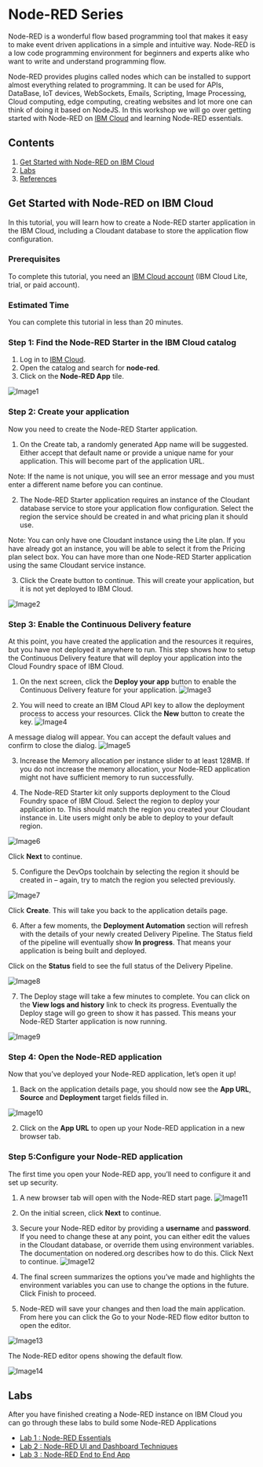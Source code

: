 # Node-RED Series
Node-RED is a wonderful flow based programming tool that makes it easy to make event driven applications in a simple and intuitive way. Node-RED is a low code programming environment for beginners and experts alike who want to write and understand programming flow.

Node-RED provides plugins called nodes which can be installed to support almost everything related to programming. It can be used for APIs, DataBase, IoT devices, WebSockets, Emails, Scripting, Image Processing, Cloud computing, edge computing, creating websites and lot more one can think of doing it based on NodeJS. In this workshop we will go over getting started  with Node-RED on [IBM Cloud](https://cloud.ibm.com/login?cm_sp=ibmdev-_-developer-tutorials-_-cloudreg) and learning Node-RED essentials.

## Contents

1. [Get Started with Node-RED on IBM Cloud](#overview)
2. [Labs](#workshop)
3. [References](#references)

## Get Started with Node-RED on IBM Cloud 
In this tutorial, you will learn how to create a Node-RED starter application in the IBM Cloud, including a Cloudant database to store the application flow configuration.

### Prerequisites 
To complete this tutorial, you need an [IBM Cloud account](https://cloud.ibm.com/login?cm_sp=ibmdev-_-developer-tutorials-_-cloudreg) (IBM Cloud Lite, trial, or paid account).

### Estimated Time 
You can complete this tutorial in less than 20 minutes.

### Step 1: Find the Node-RED Starter in the IBM Cloud catalog 
1. Log in to [IBM Cloud](https://cloud.ibm.com/login?cm_sp=ibmdev-_-developer-tutorials-_-cloudreg).
2. Open the catalog and search for **node-red**.
3. Click on the **Node-RED App** tile.

 ![Image1](/Images/img1.png)

 ### Step 2: Create your application
 Now you need to create the Node-RED Starter application.
 1. On the Create tab, a randomly generated App name will be suggested. Either accept that default name or provide a unique name for your application. This will become part of the application URL.

 Note: If the name is not unique, you will see an error message and you must enter a different name before you can continue.

2. The Node-RED Starter application requires an instance of the Cloudant database service to store your application flow configuration. Select the region the service should be created in and what pricing plan it should use.

Note: You can only have one Cloudant instance using the Lite plan. If you have already got an instance, you will be able to select it from the Pricing plan select box. You can have more than one Node-RED Starter application using the same Cloudant service instance.

3. Click the Create button to continue. This will create your application, but it is not yet deployed to IBM Cloud.

![Image2](/Images/img2.png)

### Step 3: Enable the Continuous Delivery feature
At this point, you have created the application and the resources it requires, but you have not deployed it anywhere to run. This step shows how to setup the Continuous Delivery feature that will deploy your application into the Cloud Foundry space of IBM Cloud.

1. On the next screen, click the **Deploy your app** button to enable the Continuous Delivery feature for your application.
![Image3](/Images/img3.png)

2. You will need to create an IBM Cloud API key to allow the deployment process to access your resources. Click the **New** button to create the key. 
![Image4](/Images/img4.png)

A message dialog will appear. You can accept the default values and confirm to close the dialog.
![Image5](/Images/img5.png)

3. Increase the Memory allocation per instance slider to at least 128MB. If you do not increase the memory allocation, your Node-RED application might not have sufficient memory to run successfully.

4. The Node-RED Starter kit only supports deployment to the Cloud Foundry space of IBM Cloud. Select the region to deploy your application to. This should match the region you created your Cloudant instance in. Lite users might only be able to deploy to your default region.

![Image6](/Images/img6.png)

Click **Next** to continue.

5. Configure the DevOps toolchain by selecting the region it should be created in – again, try to match the region you selected previously. 

![Image7](/Images/img7.png)

Click **Create**. This will take you back to the application details page.

6. After a few moments, the **Deployment Automation** section will refresh with the details of your newly created Delivery Pipeline. The Status field of the pipeline will eventually show **In progress**. That means your application is being built and deployed.

Click on the **Status** field to see the full status of the Delivery Pipeline.

![Image8](/Images/img8.png)

7. The Deploy stage will take a few minutes to complete. You can click on the **View logs and history** link to check its progress. Eventually the Deploy stage will go green to show it has passed. This means your Node-RED Starter application is now running.

![Image9](/Images/img9.png)

### Step 4: Open the Node-RED application
Now that you’ve deployed your Node-RED application, let’s open it up!

1. Back on the application details page, you should now see the **App URL**, **Source** and **Deployment** target fields filled in.

![Image10](/Images/img10.png)

2. Click on the **App URL** to open up your Node-RED application in a new browser tab.

### Step 5:Configure your Node-RED application
The first time you open your Node-RED app, you’ll need to configure it and set up security.

1. A new browser tab will open with the Node-RED start page.
![Image11](/Images/img11.png)

2. On the initial screen, click **Next** to continue.

3. Secure your Node-RED editor by providing a **username** and **password**. If you need to change these at any point, you can either edit the values in the Cloudant database, or override them using environment variables. The documentation on nodered.org describes how to do this. Click Next to continue.
![Image12](/Images/img12.png)

4. The final screen summarizes the options you’ve made and highlights the environment variables you can use to change the options in the future. Click Finish to proceed.

5. Node-RED will save your changes and then load the main application. From here you can click the Go to your Node-RED flow editor button to open the editor.

![Image13](/Images/img13.png)

The Node-RED editor opens showing the default flow.

![Image14](/Images/img14.png)


## Labs 
 After you have finished creating a Node-RED instance on IBM Cloud you can go through these labs to build some Node-RED Applications

* [Lab 1 : Node-RED Essentials](/Labs/lab_1.md) 
* [Lab 2 : Node-RED UI and Dashboard Techniques](lab_2.md)
* [Lab 3 : Node-RED End to End App](lab_3.md) 
